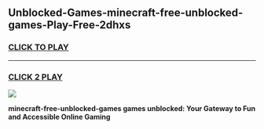 
## Unblocked-Games-minecraft-free-unblocked-games-Play-Free-2dhxs
<h3>
<a href="https://premium76.site?title=minecraft-free-unblocked-games&ref=09A">CLICK TO PLAY</a></h3>
<hr>

<h3>
<a href="https://premium76.site?title=minecraft-free-unblocked-games&ref=09A">CLICK 2 PLAY</a>
  
</h3>

<a href="https://premium76.site?title=minecraft-free-unblocked-games&ref=09A"><img src="https://clearcache.store/games.png"></a>


**minecraft-free-unblocked-games games unblocked: Your Gateway to Fun and Accessible Online Gaming**
